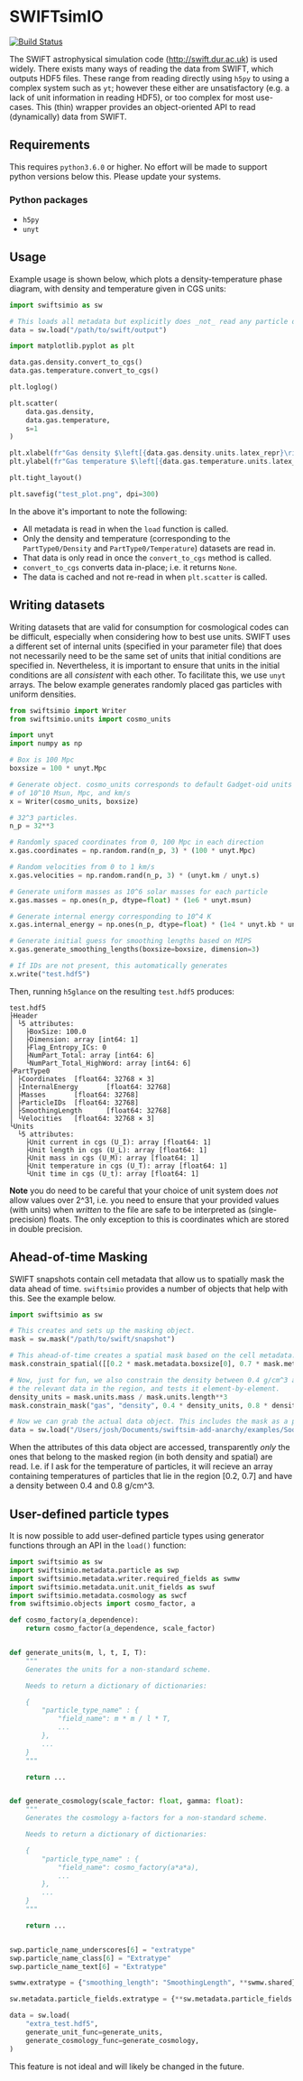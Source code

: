 SWIFTsimIO
==========

[![Build Status](https://travis-ci.com/SWIFTSIM/swiftsimio.svg?branch=master)](https://travis-ci.com/SWIFTSIM/swiftsimio)

The SWIFT astrophysical simulation code (http://swift.dur.ac.uk) is used widely. There
exists many ways of reading the data from SWIFT, which outputs HDF5 files. These range
from reading directly using `h5py` to using a complex system such as `yt`; however these
either are unsatisfactory (e.g. a lack of unit information in reading HDF5), or too
complex for most use-cases. This (thin) wrapper provides an object-oriented API to read
(dynamically) data from SWIFT.


Requirements
------------

This requires `python3.6.0` or higher. No effort will be made to support python versions
below this. Please update your systems.

### Python packages

+ `h5py`
+ `unyt`


Usage
-----

Example usage is shown below, which plots a density-temperature phase
diagram, with density and temperature given in CGS units:

```python
import swiftsimio as sw

# This loads all metadata but explicitly does _not_ read any particle data yet
data = sw.load("/path/to/swift/output")

import matplotlib.pyplot as plt

data.gas.density.convert_to_cgs()
data.gas.temperature.convert_to_cgs()

plt.loglog()

plt.scatter(
    data.gas.density,
    data.gas.temperature,
    s=1
)

plt.xlabel(fr"Gas density $\left[{data.gas.density.units.latex_repr}\right]$")
plt.ylabel(fr"Gas temperature $\left[{data.gas.temperature.units.latex_repr}\right]$")

plt.tight_layout()

plt.savefig("test_plot.png", dpi=300)
```

In the above it's important to note the following:

+ All metadata is read in when the `load` function is called.
+ Only the density and temperature (corresponding to the `PartType0/Density` and
  `PartType0/Temperature`) datasets are read in.
+ That data is only read in once the `convert_to_cgs` method is called.
+ `convert_to_cgs` converts data in-place; i.e. it returns `None`.
+ The data is cached and not re-read in when `plt.scatter` is called.


Writing datasets
----------------

Writing datasets that are valid for consumption for cosmological codes can be
difficult, especially when considering how to best use units. SWIFT uses a different
set of internal units (specified in your parameter file) that does not necessarily need
to be the same set of units that initial conditions are specified in. Nevertheless,
it is important to ensure that units in the initial conditions are all _consistent_
with each other. To facilitate this, we use `unyt` arrays. The below example generates
randomly placed gas particles with uniform densities.

```python
from swiftsimio import Writer
from swiftsimio.units import cosmo_units

import unyt
import numpy as np

# Box is 100 Mpc
boxsize = 100 * unyt.Mpc

# Generate object. cosmo_units corresponds to default Gadget-oid units
# of 10^10 Msun, Mpc, and km/s
x = Writer(cosmo_units, boxsize)

# 32^3 particles.
n_p = 32**3

# Randomly spaced coordinates from 0, 100 Mpc in each direction
x.gas.coordinates = np.random.rand(n_p, 3) * (100 * unyt.Mpc)

# Random velocities from 0 to 1 km/s
x.gas.velocities = np.random.rand(n_p, 3) * (unyt.km / unyt.s)

# Generate uniform masses as 10^6 solar masses for each particle
x.gas.masses = np.ones(n_p, dtype=float) * (1e6 * unyt.msun)

# Generate internal energy corresponding to 10^4 K
x.gas.internal_energy = np.ones(n_p, dtype=float) * (1e4 * unyt.kb * unyt.K) / (1e6 * unyt.msun)

# Generate initial guess for smoothing lengths based on MIPS
x.gas.generate_smoothing_lengths(boxsize=boxsize, dimension=3)

# If IDs are not present, this automatically generates    
x.write("test.hdf5")
```

Then, running `h5glance` on the resulting `test.hdf5` produces:
```
test.hdf5
├Header
│ └5 attributes:
│   ├BoxSize: 100.0
│   ├Dimension: array [int64: 1]
│   ├Flag_Entropy_ICs: 0
│   ├NumPart_Total: array [int64: 6]
│   └NumPart_Total_HighWord: array [int64: 6]
├PartType0
│ ├Coordinates  [float64: 32768 × 3]
│ ├InternalEnergy       [float64: 32768]
│ ├Masses       [float64: 32768]
│ ├ParticleIDs  [float64: 32768]
│ ├SmoothingLength      [float64: 32768]
│ └Velocities   [float64: 32768 × 3]
└Units
  └5 attributes:
    ├Unit current in cgs (U_I): array [float64: 1]
    ├Unit length in cgs (U_L): array [float64: 1]
    ├Unit mass in cgs (U_M): array [float64: 1]
    ├Unit temperature in cgs (U_T): array [float64: 1]
    └Unit time in cgs (U_t): array [float64: 1]
```

**Note** you do need to be careful that your choice of unit system does
_not_ allow values over 2^31, i.e. you need to ensure that your
provided values (with units) when _written_ to the file are safe to 
be interpreted as (single-precision) floats. The only exception to
this is coordinates which are stored in double precision.


Ahead-of-time Masking
---------------------

SWIFT snapshots contain cell metadata that allow us to spatially mask the
data ahead of time. `swiftsimio` provides a number of objects that help with
this. See the example below.

```python
import swiftsimio as sw

# This creates and sets up the masking object.
mask = sw.mask("/path/to/swift/snapshot")

# This ahead-of-time creates a spatial mask based on the cell metadata.
mask.constrain_spatial([[0.2 * mask.metadata.boxsize[0], 0.7 * mask.metadata.boxsize[0]], None, None])

# Now, just for fun, we also constrain the density between 0.4 g/cm^3 and 0.8. This reads in
# the relevant data in the region, and tests it element-by-element.
density_units = mask.units.mass / mask.units.length**3
mask.constrain_mask("gas", "density", 0.4 * density_units, 0.8 * density_units)

# Now we can grab the actual data object. This includes the mask as a parameter.
data = sw.load("/Users/josh/Documents/swiftsim-add-anarchy/examples/SodShock_3D/sodShock_0001.hdf5", mask=mask)
```

When the attributes of this data object are accessed, transparently _only_ the ones that 
belong to the masked region (in both density and spatial) are read. I.e. if I ask for the
temperature of particles, it will recieve an array containing temperatures of particles
that lie in the region [0.2, 0.7] and have a density between 0.4 and 0.8 g/cm^3.


User-defined particle types
---------------------------

It is now possible to add user-defined particle types using generator functions through an
API in the `load()` function:

```python
import swiftsimio as sw
import swiftsimio.metadata.particle as swp
import swiftsimio.metadata.writer.required_fields as swmw
import swiftsimio.metadata.unit.unit_fields as swuf
import swiftsimio.metadata.cosmology as swcf
from swiftsimio.objects import cosmo_factor, a

def cosmo_factory(a_dependence):
    return cosmo_factor(a_dependence, scale_factor)


def generate_units(m, l, t, I, T):
    """
    Generates the units for a non-standard scheme.

    Needs to return a dictionary of dictionaries:

    {
        "particle_type_name" : {
            "field_name": m * m / l * T,
            ...
        },
        ...
    }
    """

    return ...


def generate_cosmology(scale_factor: float, gamma: float):
    """
    Generates the cosmology a-factors for a non-standard scheme.

    Needs to return a dictionary of dictionaries:

    {
        "particle_type_name" : {
            "field_name": cosmo_factory(a*a*a),
            ...
        },
        ...
    }
    """

    return ...


swp.particle_name_underscores[6] = "extratype"
swp.particle_name_class[6] = "Extratype"
swp.particle_name_text[6] = "Extratype"

swmw.extratype = {"smoothing_length": "SmoothingLength", **swmw.shared}

sw.metadata.particle_fields.extratype = {**sw.metadata.particle_fields.gas}

data = sw.load(
    "extra_test.hdf5",
    generate_unit_func=generate_units,
    generate_cosmology_func=generate_cosmology,
)
```

This feature is not ideal and will likely be changed in the future.